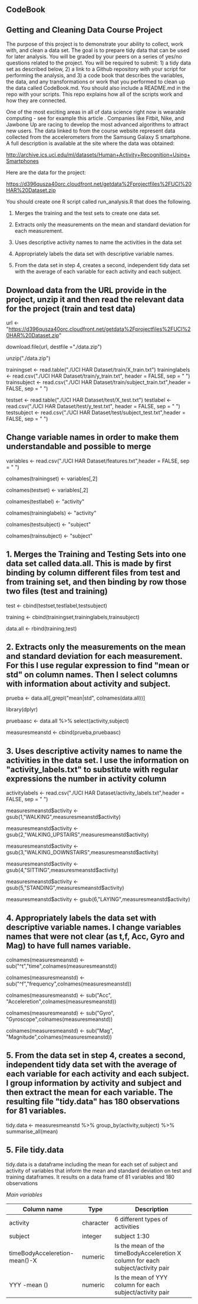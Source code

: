 ## CodeBook
## Getting and Cleaning Data Course Project

The purpose of this project is to demonstrate your ability to collect, work with, and clean a data set. The goal is to prepare tidy data that can be used for later analysis. You will be graded by your peers on a series of yes/no questions related to the project. You will be required to submit: 1) a tidy data set as described below, 2) a link to a Github repository with your script for performing the analysis, and 3) a code book that describes the variables, the data, and any transformations or work that you performed to clean up the data called CodeBook.md. You should also include a README.md in the repo with your scripts. This repo explains how all of the scripts work and how they are connected.

One of the most exciting areas in all of data science right now is wearable computing - see for example this article . Companies like Fitbit, Nike, and Jawbone Up are racing to develop the most advanced algorithms to attract new users. The data linked to from the course website represent data collected from the accelerometers from the Samsung Galaxy S smartphone. A full description is available at the site where the data was obtained:

http://archive.ics.uci.edu/ml/datasets/Human+Activity+Recognition+Using+Smartphones

Here are the data for the project:

https://d396qusza40orc.cloudfront.net/getdata%2Fprojectfiles%2FUCI%20HAR%20Dataset.zip

You should create one R script called run_analysis.R that does the following.

1. Merges the training and the test sets to create one data set.

2. Extracts only the measurements on the mean and standard deviation for each measurement.

3. Uses descriptive activity names to name the activities in the data set

4. Appropriately labels the data set with descriptive variable names.

5. From the data set in step 4, creates a second, independent tidy data set with the average of each variable for each activity and each subject.


## Download data from the URL provide in the project, unzip it and then read the relevant data for the project (train and test data)

url <- "https://d396qusza40orc.cloudfront.net/getdata%2Fprojectfiles%2FUCI%20HAR%20Dataset.zip"

download.file(url, destfile ="./data.zip")

unzip("./data.zip")

trainingset <- read.table("./UCI HAR Dataset/train/X_train.txt")
traininglabels <- read.csv("./UCI HAR Dataset/train/y_train.txt", header = FALSE, sep = " ")
trainsubject <- read.csv("./UCI HAR Dataset/train/subject_train.txt",header = FALSE, sep = " ")

testset <- read.table("./UCI HAR Dataset/test/X_test.txt")
testlabel <- read.csv("./UCI HAR Dataset/test/y_test.txt", header = FALSE, sep = " ")
testsubject <- read.csv("./UCI HAR Dataset/test/subject_test.txt",header = FALSE, sep = " ")

## Change variable names in order to make them understandable and possible to merge

variables <- read.csv("./UCI HAR Dataset/features.txt",header = FALSE, sep = " ")

colnames(trainingset) <- variables[,2]

colnames(testset) <- variables[,2]

colnames(testlabel) <- "activity"

colnames(traininglabels) <- "activity"

colnames(testsubject) <- "subject"

colnames(trainsubject) <- "subject"

## 1. Merges the Training and Testing Sets into one data set called data.all. This is made by first binding by column different files from test and from training set, and then binding by row those two files (test and training)

test <- cbind(testset,testlabel,testsubject)

training <- cbind(trainingset,traininglabels,trainsubject)

data.all <- rbind(training,test)

## 2. Extracts only the measurements on the mean and standard deviation for each measurement. For this I use regular expression to find "mean or std" on column names. Then I select columns with information about activity and subject.

prueba <- data.all[,grepl("mean|std", colnames(data.all))]

library(dplyr)

pruebaasc <- data.all %>%
  select(activity,subject)

measuresmeanstd <- cbind(prueba,pruebaasc)

## 3. Uses descriptive activity names to name the activities in the data set. I use the information on "activity_labels.txt" to substitute with regular expressions the number in activity column

activitylabels <- read.csv("./UCI HAR Dataset/activity_labels.txt",header = FALSE, sep = " ")

measuresmeanstd$activity <- gsub(1,"WALKING",measuresmeanstd$activity)

measuresmeanstd$activity <- gsub(2,"WALKING_UPSTAIRS",measuresmeanstd$activity)

measuresmeanstd$activity <- gsub(3,"WALKING_DOWNSTAIRS",measuresmeanstd$activity)

measuresmeanstd$activity <- gsub(4,"SITTING",measuresmeanstd$activity)

measuresmeanstd$activity <- gsub(5,"STANDING",measuresmeanstd$activity)

measuresmeanstd$activity <- gsub(6,"LAYING",measuresmeanstd$activity)

## 4. Appropriately labels the data set with descriptive variable names. I change variables names that were not clear (as t,f, Acc, Gyro and Mag) to have full names variable. 

colnames(measuresmeanstd) <- sub("^t","time",colnames(measuresmeanstd))

colnames(measuresmeanstd) <- sub("^f","frequency",colnames(measuresmeanstd))

colnames(measuresmeanstd) <- sub("Acc", "Acceleretion",colnames(measuresmeanstd))

colnames(measuresmeanstd) <- sub("Gyro", "Gyroscope",colnames(measuresmeanstd))

colnames(measuresmeanstd) <- sub("Mag", "Magnitude",colnames(measuresmeanstd))

## 5. From the data set in step 4, creates a second, independent tidy data set with the average of each variable for each activity and each subject. I group information by activity and subject and then extract the mean for each variable. The resulting file "tidy.data" has 180 observations for 81 variables.

tidy.data <- measuresmeanstd %>%
  group_by(activity,subject) %>%
  summarise_all(mean)

## 5. File tidy.data

tidy.data is a dataframe including the mean for each set of subject and activity of variables that inform the mean and standard deviation on test and training dataframes. It results on a data frame of 81 variables and 180 observations

*Main variables*

Column name | Type| Description
--- | --- | ---
activity| character |6 different types of activities
subject | integer | subject 1:30
timeBodyAcceleretion-mean()-X | numeric | Is the mean of the timeBodyAcceleretion X column for each subject/activity pair
YYY -mean () | numeric | Is the mean of YYY column for each subject/activity pair
